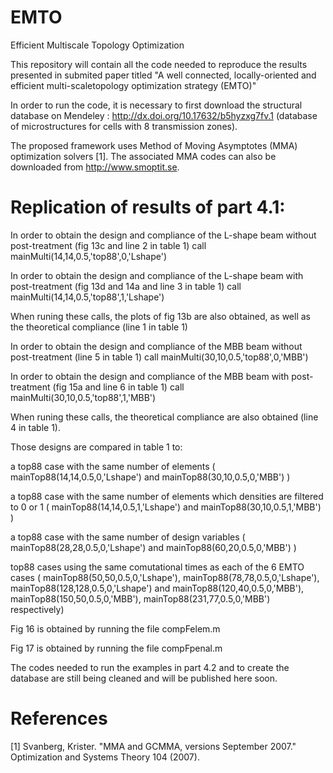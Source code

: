 # EMTO
Efficient Multiscale Topology Optimization

This repository will contain all the code needed to reproduce the results presented in submited paper titled "A well connected, locally-oriented and efficient multi-scaletopology optimization strategy (EMTO)"

In order to run the code, it is necessary to first download the structural database on Mendeley : http://dx.doi.org/10.17632/b5hyzxg7fv.1 (database of microstructures for cells with 8 transmission zones).

The proposed framework uses Method of Moving Asymptotes (MMA) optimization solvers [1]. The associated MMA codes can also be downloaded from http://www.smoptit.se. 


# Replication of results of part 4.1:

In order to obtain the design and compliance of the L-shape beam without post-treatment (fig 13c and line 2 in table 1) call mainMulti(14,14,0.5,'top88',0,'Lshape')

In order to obtain the design and compliance of the L-shape beam with post-treatment (fig 13d and 14a and line 3 in table 1) call mainMulti(14,14,0.5,'top88',1,'Lshape')

When runing these calls, the plots of fig 13b are also obtained, as well as the theoretical compliance (line 1 in table 1)

In order to obtain the design and compliance of the MBB beam without post-treatment (line 5 in table 1) call mainMulti(30,10,0.5,'top88',0,'MBB')

In order to obtain the design and compliance of the MBB beam with post-treatment (fig 15a and line 6 in table 1) call mainMulti(30,10,0.5,'top88',1,'MBB')

When runing these calls, the theoretical compliance are also obtained (line 4 in table 1).


Those designs are compared in table 1 to:

a top88 case with the same number of elements ( mainTop88(14,14,0.5,0,'Lshape') and mainTop88(30,10,0.5,0,'MBB') )

a top88 case with the same number of elements which densities are filtered to 0 or 1 ( mainTop88(14,14,0.5,1,'Lshape') and mainTop88(30,10,0.5,1,'MBB') )

a top88 case with the same number of design variables ( mainTop88(28,28,0.5,0,'Lshape') and mainTop88(60,20,0.5,0,'MBB') )

top88 cases using the same comutational times as each of the 6 EMTO cases ( mainTop88(50,50,0.5,0,'Lshape'), mainTop88(78,78,0.5,0,'Lshape'), mainTop88(128,128,0.5,0,'Lshape') and mainTop88(120,40,0.5,0,'MBB'), mainTop88(150,50,0.5,0,'MBB'), mainTop88(231,77,0.5,0,'MBB') respectively)


Fig 16 is obtained by running the file compFelem.m

Fig 17 is obtained by running the file compFpenal.m


The codes needed to run the examples in part 4.2 and to create the database are still being cleaned and will be published here soon.

# References
[1] Svanberg, Krister. "MMA and GCMMA, versions September 2007." Optimization and Systems Theory 104 (2007).
